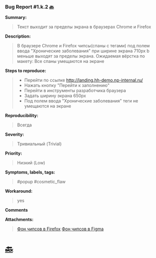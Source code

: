 ### Bug Report #1.k.2 [🔙](../solutions/solution_1.md)
**Summary:**
> Текст выходит за пределы экрана в браузерах Chrome и Firefox  

**Description:**
> В браузере Chrome и Firefox чипсы(спаны с тегами) под полем ввода "Хронические заболевания"
> при ширине экрана 710px b меньше выходят за пределы экрана.
> Ожидаемая вёрстка по макету: Все спаны умещаются на экране

**Steps to reproduce:**
> - Перейти по ссылке http://landing.hh-demo.np-internal.ru/
> - Нажать кнопку "Перейти к заполнению"
> - Перейти в инструменты разработчика браузера
> - Задать ширину экрана 650px
> - Под полем ввода "Хронические заболевания" теги не умещаются на экране


**Reproducibility:**
> Всегда
> 
**Severity:**
> Тривиальный (Trivial) 
> 
**Priority:**
> Низкий (Low)
> 
**Symptoms, labels, tags:**
> #popup #cosmetic_flaw
> 
**Workaround:**
> yes
> 
**Comments**
> 

**Attachments:**
> [Фон чипсов в Firefox](../attachments/1.k.1_actual.png)
> [Фон чипсов в Figma](../attachments/1.c.3_expected.png)

# [🔙](../solutions/solution_1.md)